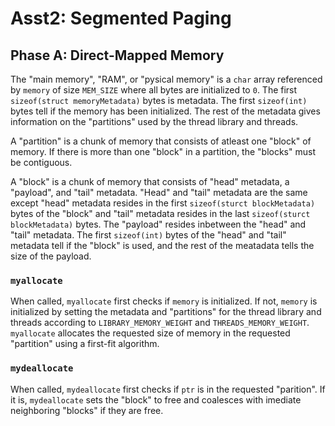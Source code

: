 # Asst2: Segmented Paging

## Phase A: Direct-Mapped Memory

The "main memory", "RAM", or "pysical memory" is a `char` array referenced by `memory` of size `MEM_SIZE` where all bytes are initialized to `0`. The first `sizeof(struct memoryMetadata)` bytes is metadata. The first `sizeof(int)` bytes tell if the memory has been initialized. The rest of the metadata gives information on the "partitions" used by the thread library and threads.

A "partition" is a chunk of memory that consists of atleast one "block" of memory. If there is more than one "block" in a partition, the "blocks" must be contiguous.

A "block" is a chunk of memory that consists of "head" metadata, a "payload", and "tail" metadata. "Head" and "tail" metadata are the same except "head" metadata resides in the first `sizeof(sturct blockMetadata)` bytes of the "block" and "tail" metadata resides in the last `sizeof(sturct blockMetadata)` bytes. The "payload" resides inbetween the "head" and "tail" metadata. The first `sizeof(int)` bytes of the "head" and "tail" metadata tell if the "block" is used, and the rest of the meatadata tells the size of the payload.

### `myallocate`

When called, `myallocate` first checks if `memory` is initialized. If not, `memory` is initialized by setting the metadata and "partitions" for the thread library and threads according to `LIBRARY_MEMORY_WEIGHT` and `THREADS_MEMORY_WEIGHT`. `myallocate` allocates the requested size of memory in the requested "partition" using a first-fit algorithm.

### `mydeallocate`

When called, `mydeallocate` first checks if `ptr` is in the requested "parition". If it is, `mydeallocate` sets the "block" to free and coalesces with imediate neighboring "blocks" if they are free.